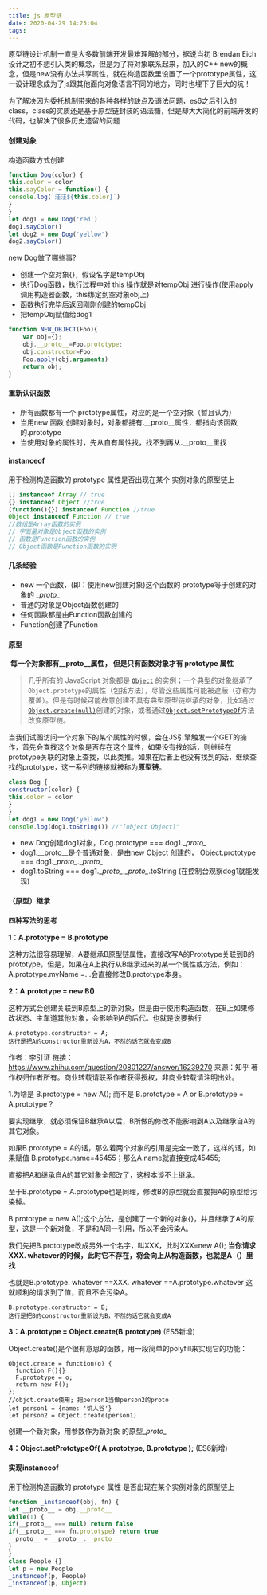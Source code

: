```yaml
---
title: js 原型链
date: 2020-04-29 14:25:04
tags:
---
```


原型链设计机制一直是大多数前端开发最难理解的部分，据说当初 Brendan Eich 设计之初不想引入类的概念，但是为了将对象联系起来，加入的C++ new的概念，但是new没有办法共享属性，就在构造函数里设置了一个prototype属性，这一设计理念成为了js跟其他面向对象语言不同的地方，同时也埋下了巨大的坑！

为了解决因为委托机制带来的各种各样的缺点及语法问题，es6之后引入的class，class的实质还是基于原型链封装的语法糖，但是却大大简化的前端开发的代码，也解决了很多历史遗留的问题

#### 创建对象

构造函数方式创建

```javascript
function Dog(color) {
this.color = color
this.sayColor = function() {
console.log(`汪汪${this.color}`)
}
}
let dog1 = new Dog('red')
dog1.sayColor()
let dog2 = new Dog('yellow')
dog2.sayColor()
```

new Dog做了哪些事?

- 创建一个空对象{}，假设名字是tempObj
- 执行Dog函数，执行过程中对 this 操作就是对tempObj 进行操作(使用apply调用构造器函数，this绑定到空对象obj上)
- 函数执行完毕后返回刚刚创建的tempObj
- 把tempObj赋值给dog1

```javascript
function NEW_OBJECT(Foo){
    var obj={};
    obj.__proto__=Foo.prototype;
    obj.constructor=Foo;
    Foo.apply(obj,arguments)
    return obj;
}
```

<!--more-->

#### 重新认识函数

- 所有函数都有一个.prototype属性，对应的是一个空对象（暂且认为）
- 当用new 函数 创建对象时，对象都拥有.__proto__属性，都指向该函数 的.prototype
- 当使用对象的属性时，先从自有属性找，找不到再从.__proto__里找

#### instanceof

用于检测构造函数的 prototype 属性是否出现在某个 实例对象的原型链上

````javascript
[] instanceof Array // true
{} instanceof Object //true
(function(){}) instanceof Function //true
Object instanceof Function // true
//数组是Array函数的实例
// 字面量对象是Object函数的实例
// 函数是Function函数的实例
// Object函数是Function函数的实例
````

#### 几条经验

- new 一个函数，(即：使用new创建对象)这个函数的 prototype等于创建的对象的 \__proto\__
- 普通的对象是Object函数创建的
- 任何函数都是由Function函数创建的
- Function创建了Function

#### 原型

​      **每一个对象都有\__proto\__属性， 但是只有函数对象才有 prototype 属性**

> 几乎所有的 JavaScript 对象都是 [`Object`](https://developer.mozilla.org/zh-CN/docs/Web/JavaScript/Reference/Global_Objects/Object) 的实例；一个典型的对象继承了`Object.prototype`的属性（包括方法），尽管这些属性可能被遮蔽（亦称为覆盖）。但是有时候可能故意创建不具有典型原型链继承的对象，比如通过[`Object.create(null)`](https://developer.mozilla.org/zh-CN/docs/Web/JavaScript/Reference/Global_Objects/Object/create)创建的对象，或者通过[`Object.setPrototypeOf`](https://developer.mozilla.org/zh-CN/docs/Web/JavaScript/Reference/Global_Objects/Object/setPrototypeOf)方法改变原型链。

当我们试图访问一个对象下的某个属性的时候，会在JS引擎触发一个GET的操作，首先会查找这个对象是否存在这个属性，如果没有找的话，则继续在prototype关联的对象上查找，以此类推。如果在后者上也没有找到的话，继续查找的prototype，这一系列的链接就被称为**原型链**。

```javascript
class Dog {
constructor(color) {
this.color = color
}
}
let dog1 = new Dog('yellow')
console.log(dog1.toString()) //"[object Object]"
```

- new Dog创建dog1对象，Dog.prototype === dog1.\__proto\__ 
-  dog1.\__proto\__是个普通对象，是由new Object 创建的， Object.prototype === dog1.\__proto\__.\__proto\__ 
- dog1.toString === dog1.\__proto\__.\__proto\__.toString (在控制台观察dog1就能发现)

#### （原型）继承

**四种写法的思考**

**1：A.prototype = B.prototype**

这种方法很容易理解，A要继承B原型链属性，直接改写A的Prototype关联到B的prototype，但是，如果在A上执行从B继承过来的某一个属性或方法，例如：A.prototype.myName =…会直接修改B.prototype本身。

**2：A.prototype = new B()**

这种方式会创建关联到B原型上的新对象，但是由于使用构造函数，在B上如果修改状态、主车道其他对象，会影响到A的后代。也就是说要执行 

```text
A.prototype.constructor = A;
这行是把A的constructor重新设为A，不然的话它就会变成B
```

作者：李引证
链接：https://www.zhihu.com/question/20801227/answer/16239270
来源：知乎
著作权归作者所有。商业转载请联系作者获得授权，非商业转载请注明出处。



1.为啥是 B.prototype = new A(); 而不是 B.prototype = A or B.prototype = A.prototype？

要实现继承，就必须保证B继承A以后，B所做的修改不能影响到A以及继承自A的其它对象。

如果B.prototype = A的话，那么着两个对象的引用是完全一致了，这样的话，如果赋值 B.prototype.name=45455；那么A.name就直接变成45455;

直接把A和继承自A的其它对象全部改了，这根本谈不上继承。

至于B.prototype = A.prototype也是同理，修改B的原型就会直接把A的原型给污染掉。

B.prototype = new A();这个方法，是创建了一个新的对象{}，并且继承了A的原型，这是一个新对象，不是和A同一引用，所以不会污染A。

我们先把B.prototype改成另外一个名字，叫XXX，此时XXX=new A();
**当你请求XXX. whatever的时候，此时它不存在，将会向上从构造函数，也就是A（）里找**

也就是B.prototype. whatever ==XXX. whatever ==A.prototype.whatever
这就顺利的请求到了值，而且不会污染A。

```text
B.prototype.constructor = B;
这行是把B的constructor重新设为B，不然的话它就会变成A
```

**3：A.prototype = Object.create(B.prototype)** (ES5新增)

Object.create()是个很有意思的函数，用一段简单的polyfill来实现它的功能：

```
Object.create = function(o) {
  function F(){}
  F.prototype = o;
  return new F();
};
//objct.create使用; 把person1当做person2的proto
let person1 = {name: '饥人谷'}
let person2 = Object.create(person1)
```

创建一个新对象，用参数作为新对象 的原型\__proto\__

**4：Object.setPrototypeOf( A.prototype, B.prototype );** (ES6新增)

#### 实现instanceof

用于检测构造函数的 prototype 属性 是否出现在某个实例对象的原型链上

```javascript
function _instanceof(obj, fn) {
let __proto__ = obj.__proto__
while(1) {
if(__proto__ === null) return false
if(__proto__ === fn.prototype) return true
__proto__ = __proto__.__proto__
}
}
class People {}
let p = new People
_instanceof(p, People)
_instanceof(p, Object)
```

